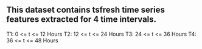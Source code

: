 ## This dataset contains tsfresh time series features extracted for 4 time intervals.

T1:       0 <= t <= 12 Hours
T2:     12 <= t <= 24 Hours
T3:     24 <= t <= 36 Hours
T4:     36 <= t <= 48 Hours

